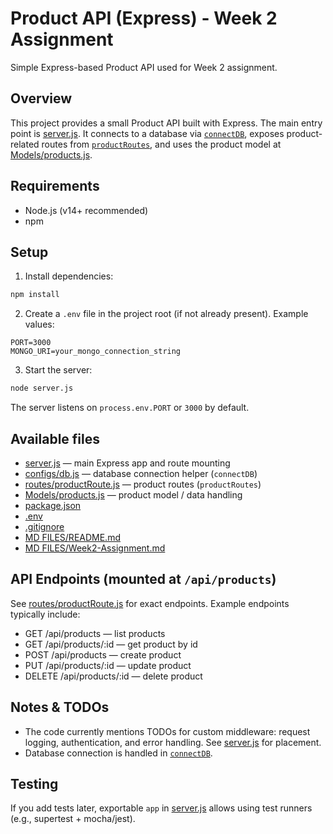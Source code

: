 # Product API (Express) - Week 2 Assignment

Simple Express-based Product API used for Week 2 assignment.

## Overview

This project provides a small Product API built with Express. The main entry point is [server.js](server.js). It connects to a database via [`connectDB`](configs/db.js), exposes product-related routes from [`productRoutes`](routes/productRoute.js), and uses the product model at [Models/products.js](Models/products.js).

## Requirements

- Node.js (v14+ recommended)
- npm

## Setup

1. Install dependencies:
```sh
npm install
```

2. Create a `.env` file in the project root (if not already present). Example values:
```
PORT=3000
MONGO_URI=your_mongo_connection_string
```

3. Start the server:
```sh
node server.js
```
The server listens on `process.env.PORT` or `3000` by default.

## Available files

- [server.js](server.js) — main Express app and route mounting
- [configs/db.js](configs/db.js) — database connection helper (`connectDB`)
- [routes/productRoute.js](routes/productRoute.js) — product routes (`productRoutes`)
- [Models/products.js](Models/products.js) — product model / data handling
- [package.json](package.json)
- [.env](.env)
- [.gitignore](.gitignore)
- [MD FILES/README.md](MD%20FILES/README.md)
- [MD FILES/Week2-Assignment.md](MD%20FILES/Week2-Assignment.md)

## API Endpoints (mounted at `/api/products`)

See [routes/productRoute.js](routes/productRoute.js) for exact endpoints. Example endpoints typically include:
- GET /api/products — list products
- GET /api/products/:id — get product by id
- POST /api/products — create product
- PUT /api/products/:id — update product
- DELETE /api/products/:id — delete product

## Notes & TODOs

- The code currently mentions TODOs for custom middleware: request logging, authentication, and error handling. See [server.js](server.js) for placement.
- Database connection is handled in [`connectDB`](configs/db.js).

## Testing

If you add tests later, exportable `app` in [server.js](server.js) allows using test runners (e.g., supertest + mocha/jest).


